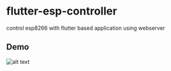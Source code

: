 # flutter-esp-controller
control esp8266 with flutter based application using webserver

## Demo


![alt text](https://github.com/kumresh/flutter-esp-controller/blob/master/20200516_173710_1.gif)
